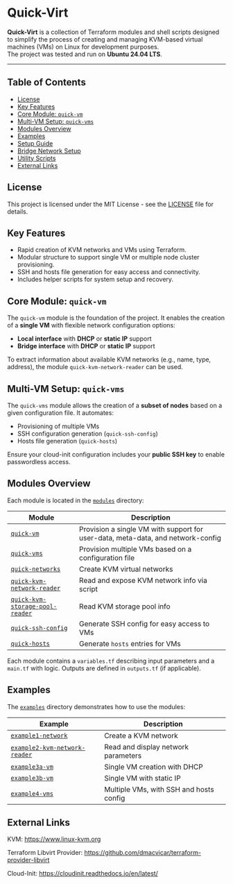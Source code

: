 # Quick-Virt

**Quick-Virt** is a collection of Terraform modules and shell scripts designed to simplify the process of creating and managing KVM-based virtual machines (VMs) on Linux for development purposes.  
The project was tested and run on **Ubuntu 24.04 LTS**.

---

## Table of Contents

- [License](#-license)
- [Key Features](#-key-features)
- [Core Module: `quick-vm`](#-core-module-quick-vm)
- [Multi-VM Setup: `quick-vms`](#-multi-vm-setup-quick-vms)
- [Modules Overview](#-modules-overview)
- [Examples](#-examples)
- [Setup Guide](#-setup-guide)
- [Bridge Network Setup](#-bridge-network-setup)
- [Utility Scripts](#-utility-scripts)
- [External Links](#-external-links)

## License

This project is licensed under the MIT License - see the [LICENSE](./LICENSE) file for details.

## Key Features

- Rapid creation of KVM networks and VMs using Terraform.
- Modular structure to support single VM or multiple node cluster provisioning.
- SSH and hosts file generation for easy access and connectivity.
- Includes helper scripts for system setup and recovery.


## Core Module: `quick-vm`

The `quick-vm` module is the foundation of the project. It enables the creation of a **single VM** with flexible network configuration options:

- **Local interface** with **DHCP** or **static IP** support
- **Bridge interface** with **DHCP** or **static IP** support

To extract information about available KVM networks (e.g., name, type, address), the module `quick-kvm-network-reader` can be used.


## Multi-VM Setup: `quick-vms`

The `quick-vms` module allows the creation of a **subset of nodes** based on a given configuration file. It automates:

- Provisioning of multiple VMs
- SSH configuration generation (`quick-ssh-config`)
- Hosts file generation (`quick-hosts`)

Ensure your cloud-init configuration includes your **public SSH key** to enable passwordless access.


## Modules Overview

Each module is located in the [`modules`](./modules) directory:

| Module | Description |
|--------|-------------|
| [`quick-vm`](./modules/quick-vm) | Provision a single VM with support for user-data, meta-data, and network-config |
| [`quick-vms`](./modules/quick-vms) | Provision multiple VMs based on a configuration file |
| [`quick-networks`](./modules/quick-networks) | Create KVM virtual networks |
| [`quick-kvm-network-reader`](./modules/quick-kvm-network-reader) | Read and expose KVM network info via script |
| [`quick-kvm-storage-pool-reader`](./modules/quick-kvm-storage-pool-reader) | Read KVM storage pool info |
| [`quick-ssh-config`](./modules/quick-ssh-config) | Generate SSH config for easy access to VMs |
| [`quick-hosts`](./modules/quick-hosts) | Generate `hosts` entries for VMs |

Each module contains a `variables.tf` describing input parameters and a `main.tf` with logic. Outputs are defined in `outputs.tf` (if applicable).

## Examples

The [`examples`](./examples) directory demonstrates how to use the modules:

| Example | Description |
|---------|-------------|
| [`example1-network`](./examples/example1-network) | Create a KVM network |
| [`example2-kvm-network-reader`](./examples/example2-kvm-network-reader) | Read and display network parameters |
| [`example3a-vm`](./examples/example3a-vm) | Single VM creation with DHCP |
| [`example3b-vm`](./examples/example3b-vm) | Single VM with static IP |
| [`example4-vms`](./examples/example4-vms) | Multiple VMs, with SSH and hosts config |



## External Links
KVM: https://www.linux-kvm.org

Terraform Libvirt Provider: https://github.com/dmacvicar/terraform-provider-libvirt

Cloud-Init: https://cloudinit.readthedocs.io/en/latest/

